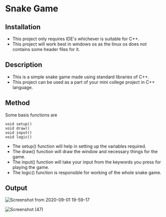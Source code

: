 # Snake Game

## Installation

- This project only requires IDE's whichever is suitable for C++.
- This project will work best in windows os as the linux os does not contains some header files for it.

## Description

- This is a simple snake game made using standard libraries of C++.
- This project can be used as a part of your mini college project in C++ language.

## Method

Some basis functions are
```
void setup()
void draw()
void input()
void logic()
```

- The setup() function will help in setting up the variables required.
- The draw() function will draw the window and necessary things for the game.
- The input() function will take your input from the keywords you press for playing the game.
- The logic() function is responsible for working of the whole snake game.

## Output

![Screenshot from 2020-09-01 19-59-17](https://user-images.githubusercontent.com/40459209/91866767-7b854a00-ec90-11ea-9550-8e24e1f4e0f8.png)

![Screenshot (47)](https://user-images.githubusercontent.com/40459209/91929988-4cf18880-ecfd-11ea-9d70-962f2b531572.png)

